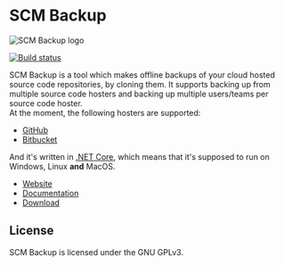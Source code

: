 # SCM Backup

![SCM Backup logo](https://scm-backup.org/img/logo128x128.png)

[![Build status](https://ci.appveyor.com/api/projects/status/a28uyjw91iim9wv9?svg=true)](https://ci.appveyor.com/project/ChristianSpecht/scm-backup)

SCM Backup is a tool which makes offline backups of your cloud hosted source code repositories, by cloning them. It supports backing up from multiple source code hosters and backing up multiple users/teams per source code hoster.    
At the moment, the following hosters are supported:

- [GitHub](https://github.com)
- [Bitbucket](https://bitbucket.org)

  
And it's written in [.NET Core](https://dotnet.github.io/), which means that it's supposed to run on Windows, Linux **and** MacOS.


- [Website](https://scm-backup.org)
- [Documentation](http://docs.scm-backup.org)
- [Download](https://scm-backup.org/downloads/)


## License

SCM Backup is licensed under the GNU GPLv3. 